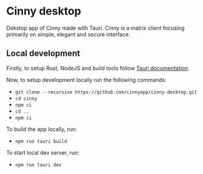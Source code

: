 # Cinny desktop
Dekstop app of Cinny made with Tauri. Cinny is a matrix client focusing primarily on simple, elegant and secure interface.

## Local development

Firstly, to setup Rust, NodeJS and build tools follow [Tauri documentation](https://tauri.studio/docs/getting-started/prerequisites).

Now, to setup development locally run the following commands:
* `git clone --recursive https://github.com/cinnyapp/cinny-desktop.git`
* `cd cinny`
* `npm ci`
* `cd ..`
* `npm ci`

To build the app locally, run:
* `npm run tauri build`

To start local dev server, run:
* `npm run tauri dev`